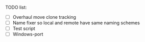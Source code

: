 TODO list:

- [ ] Overhaul move clone tracking
- [ ] Name fixer so local and remote have same naming schemes
- [ ] Test script
- [ ] Windows-port